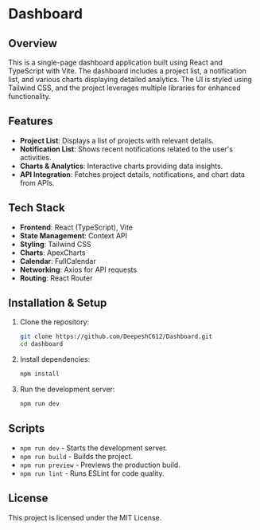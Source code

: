 # Dashboard

## Overview
This is a single-page dashboard application built using React and TypeScript with Vite. The dashboard includes a project list, a notification list, and various charts displaying detailed analytics. The UI is styled using Tailwind CSS, and the project leverages multiple libraries for enhanced functionality.

## Features
- **Project List**: Displays a list of projects with relevant details.
- **Notification List**: Shows recent notifications related to the user's activities.
- **Charts & Analytics**: Interactive charts providing data insights.
- **API Integration**: Fetches project details, notifications, and chart data from APIs.

## Tech Stack
- **Frontend**: React (TypeScript), Vite
- **State Management**: Context API
- **Styling**: Tailwind CSS
- **Charts**: ApexCharts
- **Calendar**: FullCalendar
- **Networking**: Axios for API requests
- **Routing**: React Router

## Installation & Setup
1. Clone the repository:
   ```sh
   git clone https://github.com/DeepeshC612/Dashboard.git
   cd dashboard
   ```
2. Install dependencies:
   ```sh
   npm install
   ```
3. Run the development server:
   ```sh
   npm run dev
   ```

## Scripts
- `npm run dev` - Starts the development server.
- `npm run build` - Builds the project.
- `npm run preview` - Previews the production build.
- `npm run lint` - Runs ESLint for code quality.

## License
This project is licensed under the MIT License.


